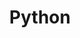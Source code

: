 ---
category: [python] #Category ID.
hue: var(--c-themeHueBlue) #Category hue. See note [1].
title: Python #Category title.
description: Here you can readaa various articles about programming.
---